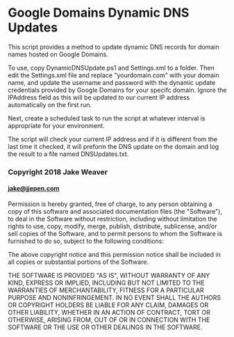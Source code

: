 # Google Domains Dynamic DNS Updates

This script provides a method to update dynamic DNS records for domain names hosted on Google Domains.

To use, copy DynamicDNSUpdate.ps1 and Settings.xml to a folder. Then edit the Settings.xml file and 
replace "yourdomain.com" with your domain name, and update the username and password with the dynamic
update credentials provided by Google Domains for your specifc domain.
Ignore the IPAddress field as this will be updated to our current IP address automatically on the first run.

Next, create a scheduled task to run the script at whatever interval is appropriate for your environment.

The script will check your current IP address and if it is different from the last time it checked, it will
preform the DNS update on the domain and log the result to a file named DNSUpdates.txt.

### Copyright 2018 Jake Weaver
#### jake@jjepen.com

Permission is hereby granted, free of charge, to any person obtaining a copy of this software and associated documentation files (the "Software"),
to deal in the Software without restriction, including without limitation the rights to use, copy, modify, merge, publish, distribute, sublicense, 
and/or sell copies of the Software, and to permit persons to whom the Software is furnished to do so, subject to the following conditions:

The above copyright notice and this permission notice shall be included in all copies or substantial portions of the Software.

THE SOFTWARE IS PROVIDED "AS IS", WITHOUT WARRANTY OF ANY KIND, EXPRESS OR IMPLIED, INCLUDING BUT NOT LIMITED TO THE WARRANTIES OF MERCHANTABILITY, 
FITNESS FOR A PARTICULAR PURPOSE AND NONINFRINGEMENT. IN NO EVENT SHALL THE AUTHORS OR COPYRIGHT HOLDERS BE LIABLE FOR ANY CLAIM, DAMAGES OR OTHER 
LIABILITY, WHETHER IN AN ACTION OF CONTRACT, TORT OR OTHERWISE, ARISING FROM, OUT OF OR IN CONNECTION WITH THE SOFTWARE OR THE USE OR OTHER DEALINGS 
IN THE SOFTWARE.
